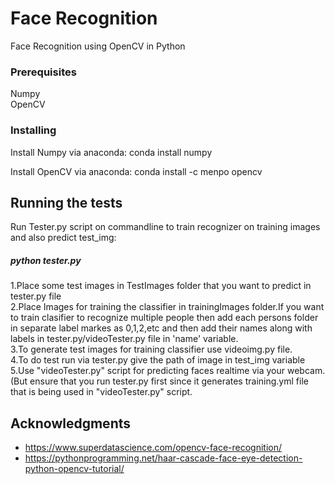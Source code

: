 # Face Recognition

Face Recognition using OpenCV in Python

### Prerequisites

Numpy</br>
OpenCV


### Installing

Install Numpy via anaconda:
conda install numpy

Install OpenCV via anaconda:
conda install -c menpo opencv


## Running the tests

Run Tester.py script on commandline to train recognizer on training images and also predict test_img:<br>
##### python tester.py
1.Place some test images in TestImages folder that you want to predict  in tester.py file</br>
2.Place Images for training the classifier in trainingImages folder.If you want to train clasifier to recognize multiple people then add each persons folder in separate label markes as 0,1,2,etc and then add their names along with labels in tester.py/videoTester.py file in 'name' variable.</br>
3.To generate test images for training classifier use videoimg.py file.</br>
4.To do test run via tester.py give the path of image in test_img variable</br>
5.Use "videoTester.py" script for predicting faces realtime via your webcam.(But ensure that you run tester.py first since it generates training.yml file that is being used in "videoTester.py" script.



## Acknowledgments
* https://www.superdatascience.com/opencv-face-recognition/
* https://pythonprogramming.net/haar-cascade-face-eye-detection-python-opencv-tutorial/
